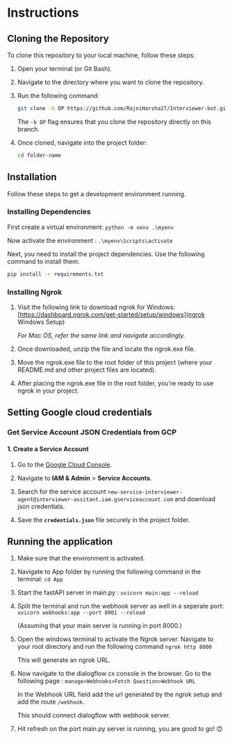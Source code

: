# Instructions

## Cloning the Repository

To clone this repository to your local machine, follow these steps:

1. Open your terminal (or Git Bash).
2. Navigate to the directory where you want to clone the repository.
3. Run the following command:

   ```bash
   git clone -b DP https://github.com/RajniHarsha27/Interviewer-bot.git
   ```

   The `-b DP` flag ensures that you clone the repository directly on this branch.

4. Once cloned, navigate into the project folder:

   ```bash
   cd folder-name
   ```

## Installation

Follow these steps to get a development environment running.

### Installing Dependencies

First create a virtual environment: `python -m venv .\myenv`

Now activate the environment : `.\myenv\Scripts\activate`

Next, you need to install the project dependencies. Use the following command to install them:

```bash
pip install -r requirements.txt
```

### Installing Ngrok

1. Visit the following link to download ngrok for Windows: [https://dashboard.ngrok.com/get-started/setup/windows](ngrok Windows Setup)

   _For Mac OS, refer the same link and navigate accordingly._

2. Once downloaded, unzip the file and locate the ngrok.exe file.

3. Move the ngrok.exe file to the root folder of this project (where your README.md and other project files are located).

4. After placing the ngrok.exe file in the root folder, you're ready to use ngrok in your project.

## Setting Google cloud credentials

### Get Service Account JSON Credentials from GCP

#### 1. Create a Service Account

1. Go to the [Google Cloud Console](https://console.cloud.google.com/).

2. Navigate to **IAM & Admin** > **Service Accounts**.

3. Search for the service account `new-service-interviewer-agent@interviewer-assitant.iam.gserviceaccount.com` and download json credentials.

4. Save the **`credentials.json`** file securely in the project folder.

## Running the application

1. Make sure that the environment is activated.

2. Navigate to App folder by running the following command in the terminal: `cd App`

3. Start the fastAPI server in main.py : `uvicorn main:app --reload`

4. Split the terminal and run the webhook server as well in a seperate port: `uvicorn webhooks:app --port 8001 --reload`

   (Assuming that your main server is running in port 8000.)

5. Open the windows terminal to activate the Ngrok server. Navigate to your root directory and run the following command `ngrok http 8000`

   This will generate an ngrok URL.

6. Now navigate to the dialogflow cx console in the browser. Go to the following page : `manage>Webhooks>Fetch Question>Webhook URL`

   In the Webhook URL field add the url generated by the ngrok setup and add the route `/webhook`.

   This should connect dialogflow with webhook server.

7. Hit refresh on the port main.py server is running, you are good to go! 😊
